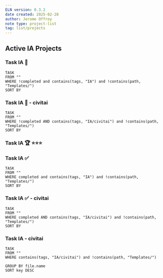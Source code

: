```yaml
---
ELN version: 0.3.2
date created: 2025-02-28
author: Jerome Offroy
note type: project-list
tag: list/projects
---
```

## Active IA Projects

### Task IA 🚧
```dataview
TASK 
FROM ""
WHERE !completed and contains(tags, "IA") and !contains(path, "Templates/")
SORT BY 
```

### Task IA 🚧 - civitai
```dataview
TASK 
FROM ""
WHERE !completed AND contains(tags, "IA/civitai") and !contains(path, "Templates/")
SORT BY 
```

### Task IA 🏆 ⭐⭐⭐
### Task IA ✅

```dataview
TASK 
FROM ""
WHERE completed and contains(tags, "IA") and !contains(path, "Templates/")
SORT BY 
```

### Task IA ✅ - civitai
```dataview
TASK 
FROM ""
WHERE completed AND contains(tags, "IA/civitai") and !contains(path, "Templates/")
SORT BY 
```

### Task IA - civitai
```dataview
TASK 
FROM ""
WHERE contains(tags, "IA/civitai") and !contains(path, "Templates/")

GROUP BY file.name
SORT key DESC

```

